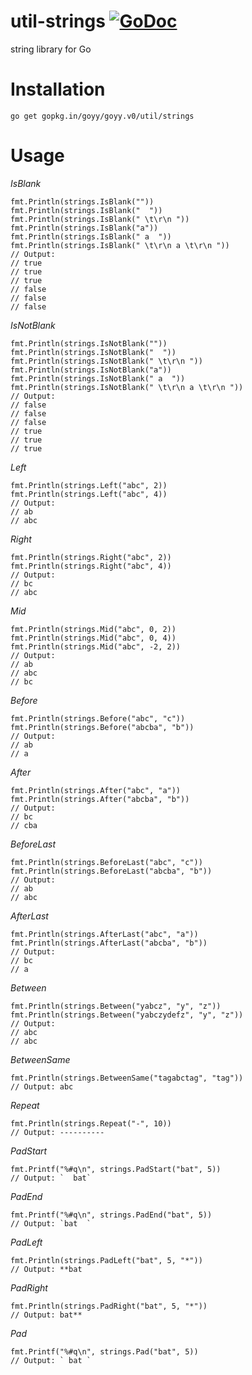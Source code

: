 # util-strings [![GoDoc](http://godoc.org/gopkg.in/goyy/goyy.v0?status.png)](http://godoc.org/gopkg.in/goyy/goyy.v0/util/strings)
string library for Go

# Installation
`go get gopkg.in/goyy/goyy.v0/util/strings`

# Usage
*IsBlank*

	fmt.Println(strings.IsBlank(""))
	fmt.Println(strings.IsBlank("  "))
	fmt.Println(strings.IsBlank(" \t\r\n "))
	fmt.Println(strings.IsBlank("a"))
	fmt.Println(strings.IsBlank(" a  "))
	fmt.Println(strings.IsBlank(" \t\r\n a \t\r\n "))
	// Output:
	// true
	// true
	// true
	// false
	// false
	// false

*IsNotBlank*

	fmt.Println(strings.IsNotBlank(""))
	fmt.Println(strings.IsNotBlank("  "))
	fmt.Println(strings.IsNotBlank(" \t\r\n "))
	fmt.Println(strings.IsNotBlank("a"))
	fmt.Println(strings.IsNotBlank(" a  "))
	fmt.Println(strings.IsNotBlank(" \t\r\n a \t\r\n "))
	// Output:
	// false
	// false
	// false
	// true
	// true
	// true

*Left*

	fmt.Println(strings.Left("abc", 2))
	fmt.Println(strings.Left("abc", 4))
	// Output:
	// ab
	// abc

*Right*

	fmt.Println(strings.Right("abc", 2))
	fmt.Println(strings.Right("abc", 4))
	// Output:
	// bc
	// abc

*Mid*

	fmt.Println(strings.Mid("abc", 0, 2))
	fmt.Println(strings.Mid("abc", 0, 4))
	fmt.Println(strings.Mid("abc", -2, 2))
	// Output:
	// ab
	// abc
	// bc

*Before*

	fmt.Println(strings.Before("abc", "c"))
	fmt.Println(strings.Before("abcba", "b"))
	// Output:
	// ab
	// a

*After*

	fmt.Println(strings.After("abc", "a"))
	fmt.Println(strings.After("abcba", "b"))
	// Output:
	// bc
	// cba

*BeforeLast*

	fmt.Println(strings.BeforeLast("abc", "c"))
	fmt.Println(strings.BeforeLast("abcba", "b"))
	// Output:
	// ab
	// abc

*AfterLast*

	fmt.Println(strings.AfterLast("abc", "a"))
	fmt.Println(strings.AfterLast("abcba", "b"))
	// Output:
	// bc
	// a

*Between*

	fmt.Println(strings.Between("yabcz", "y", "z"))
	fmt.Println(strings.Between("yabczydefz", "y", "z"))
	// Output:
	// abc
	// abc

*BetweenSame*

	fmt.Println(strings.BetweenSame("tagabctag", "tag"))
	// Output: abc

*Repeat*

	fmt.Println(strings.Repeat("-", 10))
	// Output: ----------

*PadStart*

	fmt.Printf("%#q\n", strings.PadStart("bat", 5))
	// Output: `  bat`

*PadEnd*

	fmt.Printf("%#q\n", strings.PadEnd("bat", 5))
	// Output: `bat  `

*PadLeft*

	fmt.Println(strings.PadLeft("bat", 5, "*"))
	// Output: **bat

*PadRight*

	fmt.Println(strings.PadRight("bat", 5, "*"))
	// Output: bat**

*Pad*

	fmt.Printf("%#q\n", strings.Pad("bat", 5))
	// Output: ` bat `
